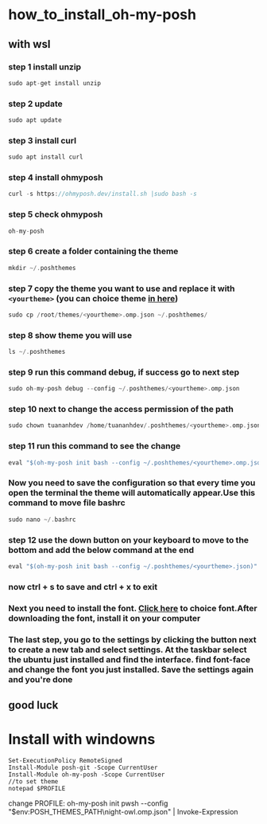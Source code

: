 # how_to_install_oh-my-posh
## with wsl
### 
### step 1 install unzip
```c
sudo apt-get install unzip
```
### step 2 update
```c
sudo apt update
```
### step 3 install curl
```c
sudo apt install curl
```
### step 4 install ohmyposh
```c
curl -s https://ohmyposh.dev/install.sh |sudo bash -s
```
### step 5 check ohmyposh
```c
oh-my-posh
```
### step 6 create a folder containing the theme
```c
mkdir ~/.poshthemes
```
### step 7 copy the theme you want to use and replace it with `<yourtheme>` (you can choice theme <a href="https://ohmyposh.dev/docs/themes">in here</a>)
```c
sudo cp /root/themes/<yourtheme>.omp.json ~/.poshthemes/
```
### step 8 show theme you will use
```c
ls ~/.poshthemes
```
### step 9 run this command debug, if success go to next step
```c
sudo oh-my-posh debug --config ~/.poshthemes/<yourtheme>.omp.json
```
### step 10 next to change the access permission of the path
```c
sudo chown tuananhdev /home/tuananhdev/.poshthemes/<yourtheme>.omp.json
```
### step 11 run this command to see the change
```c
eval "$(oh-my-posh init bash --config ~/.poshthemes/<yourtheme>.omp.json)"
```
### Now you need to save the configuration so that every time you open the terminal the theme will automatically appear.Use this command to move file bashrc
```c
sudo nano ~/.bashrc
```
### step 12 use the down button on your keyboard to move to the bottom and add the below command at the end
```c
eval "$(oh-my-posh init bash --config ~/.poshthemes/<yourtheme>.json)"
```
### now ctrl + s to save and ctrl + x to exit
### Next you need to install the font. <a href="https://www.nerdfonts.com/font-downloads">Click here</a> to choice font.After downloading the font, install it on your computer
### The last step, you go to the settings by clicking the button next to create a new tab and select settings. At the taskbar select the ubuntu just installed and find the interface. find font-face and change the font you just installed. Save the settings again and you're done
## good luck

# Install with windowns
```terminal
Set-ExecutionPolicy RemoteSigned
Install-Module posh-git -Scope CurrentUser
Install-Module oh-my-posh -Scope CurrentUser
//to set theme 
notepad $PROFILE
```
change PROFILE:
oh-my-posh init pwsh --config "$env:POSH_THEMES_PATH\night-owl.omp.json" | Invoke-Expression
